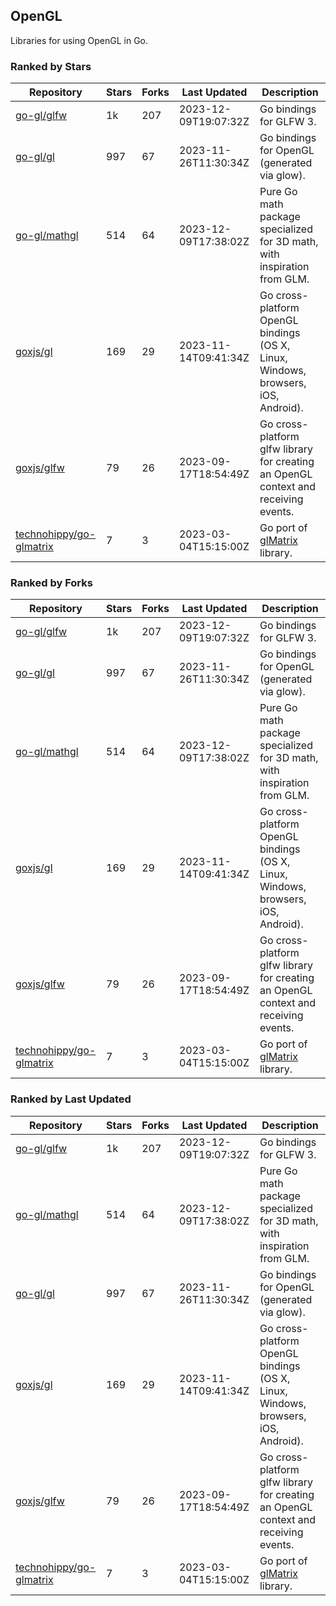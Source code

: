 ## OpenGL

Libraries for using OpenGL in Go.

### Ranked by Stars

| Repository | Stars | Forks | Last Updated | Description | 
|------------|-------|-------|--------------|-------------|
| [go-gl/glfw](https://github.com/go-gl/glfw) | 1k | 207 | 2023-12-09T19:07:32Z |  Go bindings for GLFW 3. |
| [go-gl/gl](https://github.com/go-gl/gl) | 997 | 67 | 2023-11-26T11:30:34Z |  Go bindings for OpenGL (generated via glow). |
| [go-gl/mathgl](https://github.com/go-gl/mathgl) | 514 | 64 | 2023-12-09T17:38:02Z |  Pure Go math package specialized for 3D math, with inspiration from GLM. |
| [goxjs/gl](https://github.com/goxjs/gl) | 169 | 29 | 2023-11-14T09:41:34Z |  Go cross-platform OpenGL bindings (OS X, Linux, Windows, browsers, iOS, Android). |
| [goxjs/glfw](https://github.com/goxjs/glfw) | 79 | 26 | 2023-09-17T18:54:49Z |  Go cross-platform glfw library for creating an OpenGL context and receiving events. |
| [technohippy/go-glmatrix](https://github.com/technohippy/go-glmatrix) | 7 | 3 | 2023-03-04T15:15:00Z |  Go port of [glMatrix](https://glmatrix.net/) library. |

### Ranked by Forks

| Repository | Stars | Forks | Last Updated | Description | 
|------------|-------|-------|--------------|-------------|
| [go-gl/glfw](https://github.com/go-gl/glfw) | 1k | 207 | 2023-12-09T19:07:32Z |  Go bindings for GLFW 3. |
| [go-gl/gl](https://github.com/go-gl/gl) | 997 | 67 | 2023-11-26T11:30:34Z |  Go bindings for OpenGL (generated via glow). |
| [go-gl/mathgl](https://github.com/go-gl/mathgl) | 514 | 64 | 2023-12-09T17:38:02Z |  Pure Go math package specialized for 3D math, with inspiration from GLM. |
| [goxjs/gl](https://github.com/goxjs/gl) | 169 | 29 | 2023-11-14T09:41:34Z |  Go cross-platform OpenGL bindings (OS X, Linux, Windows, browsers, iOS, Android). |
| [goxjs/glfw](https://github.com/goxjs/glfw) | 79 | 26 | 2023-09-17T18:54:49Z |  Go cross-platform glfw library for creating an OpenGL context and receiving events. |
| [technohippy/go-glmatrix](https://github.com/technohippy/go-glmatrix) | 7 | 3 | 2023-03-04T15:15:00Z |  Go port of [glMatrix](https://glmatrix.net/) library. |

### Ranked by Last Updated

| Repository | Stars | Forks | Last Updated | Description | 
|------------|-------|-------|--------------|-------------|
| [go-gl/glfw](https://github.com/go-gl/glfw) | 1k | 207 | 2023-12-09T19:07:32Z |  Go bindings for GLFW 3. |
| [go-gl/mathgl](https://github.com/go-gl/mathgl) | 514 | 64 | 2023-12-09T17:38:02Z |  Pure Go math package specialized for 3D math, with inspiration from GLM. |
| [go-gl/gl](https://github.com/go-gl/gl) | 997 | 67 | 2023-11-26T11:30:34Z |  Go bindings for OpenGL (generated via glow). |
| [goxjs/gl](https://github.com/goxjs/gl) | 169 | 29 | 2023-11-14T09:41:34Z |  Go cross-platform OpenGL bindings (OS X, Linux, Windows, browsers, iOS, Android). |
| [goxjs/glfw](https://github.com/goxjs/glfw) | 79 | 26 | 2023-09-17T18:54:49Z |  Go cross-platform glfw library for creating an OpenGL context and receiving events. |
| [technohippy/go-glmatrix](https://github.com/technohippy/go-glmatrix) | 7 | 3 | 2023-03-04T15:15:00Z |  Go port of [glMatrix](https://glmatrix.net/) library. |

